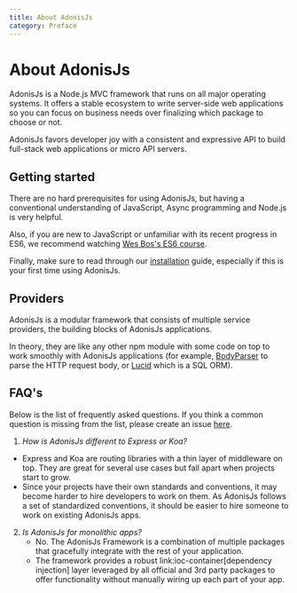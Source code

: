 ```yaml
---
title: About AdonisJs
category: Preface
---
```


# About AdonisJs

AdonisJs is a Node.js MVC framework that runs on all major operating systems. It offers a stable ecosystem to write server-side web applications so you can focus on business needs over finalizing which package to choose or not.

AdonisJs favors developer joy with a consistent and expressive API to build full-stack web applications or micro API servers.

## Getting started
There are no hard prerequisites for using AdonisJs, but having a conventional understanding of JavaScript, Async programming and Node.js is very helpful.

Also, if you are new to JavaScript or unfamiliar with its recent progress in ES6, we recommend watching [Wes Bos's ES6 course](https://goo.gl/ox3uSc).

Finally, make sure to read through our [installation](/original/markdown/03-getting-started/01-installation.adoc) guide, especially if this is your first time using AdonisJs.

## Providers
AdonisJs is a modular framework that consists of multiple service providers, the building blocks of AdonisJs applications.

In theory, they are like any other npm module with some code on top to work smoothly with AdonisJs applications (for example, [BodyParser](https://github.com/adonisjs/adonis-bodyparser) to parse the HTTP request body, or [Lucid](https://github.com/adonisjs/adonis-lucid) which is a SQL ORM).

## FAQ's
Below is the list of frequently asked questions. If you think a common question is missing from the list, please create an issue [here](https://github.com/adonisjs/docs).

1. *How is AdonisJs different to Express or Koa?*
  + Express and Koa are routing libraries with a thin layer of middleware on top. They are great for several use cases but fall apart when projects start to grow.
  + Since your projects have their own standards and conventions, it may become harder to hire developers to work on them. As AdonisJs follows a set of standardized conventions, it should be easier to hire someone to work on existing AdonisJs apps.

2. *Is AdonisJs for monolithic apps?*
   + No. The AdonisJs Framework is a combination of multiple packages that gracefully integrate with the rest of your application.
   + The framework provides a robust link:ioc-container[dependency injection] layer leveraged by all official and 3rd party packages to offer functionality without manually wiring up each part of your app.
